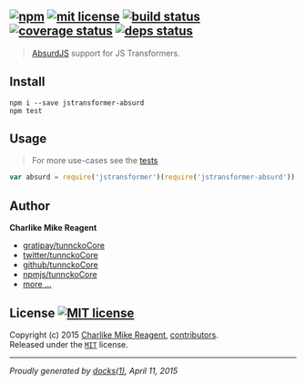 ## [![npm][npmjs-img]][npmjs-url] [![mit license][license-img]][license-url] [![build status][travis-img]][travis-url] [![coverage status][coveralls-img]][coveralls-url] [![deps status][daviddm-img]][daviddm-url]

> [AbsurdJS](https://github.com/krasimir/absurd) support for JS Transformers.

## Install
```
npm i --save jstransformer-absurd
npm test
```


## Usage
> For more use-cases see the [tests](./test/index.js)

```js
var absurd = require('jstransformer')(require('jstransformer-absurd'));
```


## Author
**Charlike Mike Reagent**
+ [gratipay/tunnckoCore][author-gratipay]
+ [twitter/tunnckoCore][author-twitter]
+ [github/tunnckoCore][author-github]
+ [npmjs/tunnckoCore][author-npmjs]
+ [more ...][contrib-more]


## License [![MIT license][license-img]][license-url]
Copyright (c) 2015 [Charlike Mike Reagent][contrib-more], [contributors][contrib-graf].  
Released under the [`MIT`][license-url] license.


[npmjs-url]: http://npm.im/jstransformer-absurd
[npmjs-img]: https://img.shields.io/npm/v/jstransformer-absurd.svg?style=flat&label=jstransformer-absurd

[coveralls-url]: https://coveralls.io/r/tunnckoCore/jstransformer-absurd?branch=master
[coveralls-img]: https://img.shields.io/coveralls/tunnckoCore/jstransformer-absurd.svg?style=flat

[license-url]: https://github.com/tunnckoCore/jstransformer-absurd/blob/master/LICENSE.md
[license-img]: https://img.shields.io/badge/license-MIT-blue.svg?style=flat

[travis-url]: https://travis-ci.org/tunnckoCore/jstransformer-absurd
[travis-img]: https://img.shields.io/travis/tunnckoCore/jstransformer-absurd.svg?style=flat

[daviddm-url]: https://david-dm.org/tunnckoCore/jstransformer-absurd
[daviddm-img]: https://img.shields.io/david/tunnckoCore/jstransformer-absurd.svg?style=flat

[author-gratipay]: https://gratipay.com/tunnckoCore
[author-twitter]: https://twitter.com/tunnckoCore
[author-github]: https://github.com/tunnckoCore
[author-npmjs]: https://npmjs.org/~tunnckocore

[contrib-more]: http://j.mp/1stW47C
[contrib-graf]: https://github.com/tunnckoCore/jstransformer-absurd/graphs/contributors

***

_Proudly generated by [docks(1)](https://github.com/tunnckoCore), April 11, 2015_